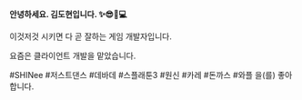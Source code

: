 __안녕하세요. 김도현입니다. ✨😎💜💻__

이것저것 시키면 다 곧 잘하는 게임 개발자입니다.

요즘은 클라이언트 개발을 맡았습니다.

#SHINee #저스트댄스 #데바데 #스플래툰3 #원신 #카레 #돈까스 #와플
을(를) 좋아합니다.

